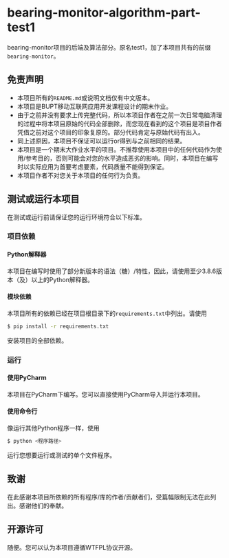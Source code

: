 # bearing-monitor-algorithm-part-test1
bearing-monitor项目的后端及算法部分。原名test1，加了本项目共有的前缀`bearing-monitor`。
## 免责声明
+ 本项目所有的`README.md`或说明文档仅有中文版本。
+ 本项目是BUPT移动互联网应用开发课程设计的期末作业。
+ 由于之前并没有要求上传完整代码，所以本项目作者在之前一次日常电脑清理的过程中将本项目原始的代码全部删除，而您现在看到的这个项目是项目作者凭借之前对这个项目的印象复原的。部分代码肯定与原始代码有出入。
+ 同上述原因，本项目不保证可以运行or得到与之前相同的结果。
+ 本项目是一个期末大作业水平的项目。不推荐使用本项目中的任何代码作为使用/参考目的，否则可能会对您的水平造成恶劣的影响。同时，本项目在编写时以实际应用为首要考虑要素，代码质量不能得到保证。
+ 本项目作者不对您关于本项目的任何行为负责。
## 测试或运行本项目
在测试或运行前请保证您的运行环境符合以下标准。
### 项目依赖
#### Python解释器
本项目在编写时使用了部分新版本的语法（糖）/特性，因此，请使用至少3.8.6版本（及）以上的Python解释器。
#### 模块依赖
本项目所有的依赖已经在项目根目录下的`requirements.txt`中列出。请使用
```bash
$ pip install -r requirements.txt
```
安装项目的全部依赖。
### 运行
#### 使用PyCharm
本项目在PyCharm下编写。您可以直接使用PyCharm导入并运行本项目。
#### 使用命令行
像运行其他Python程序一样，使用
```bash
$ python <程序路径>
```
运行您想要运行或测试的单个文件程序。
## 致谢
在此感谢本项目所依赖的所有程序/库的作者/贡献者们，受篇幅限制无法在此列出。感谢他们的奉献。
## 开源许可
随便。您可以认为本项目遵循WTFPL协议开源。
